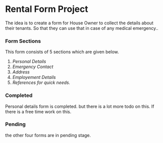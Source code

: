 # Rental Form Project

The idea is to create a form for House Owner to collect the details about their tenants. So that they can use that in case of any medical emergency..

### Form  Sections

This form consists of 5 sections which are given below.
1. _Personal Details_
2. _Emergency Contact_
3. _Address_
4. _Employement Details_
5. _References for quick needs._

### Completed

Personal details form is completed. but there is a lot more todo on this. If there is a free time work on this.

### Pending

the other four forms are in pending stage.
